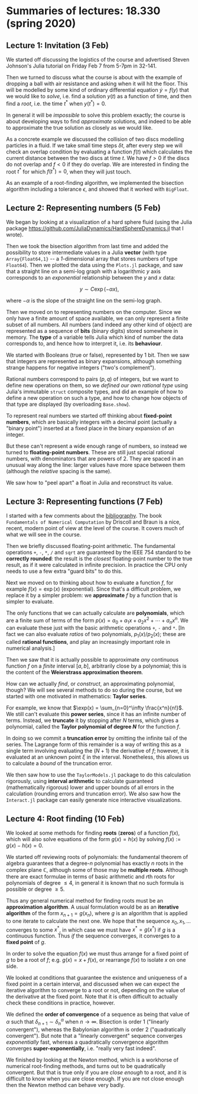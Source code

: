 # Summaries of lectures: 18.330 (spring 2020)

## Lecture 1: Invitation (3 Feb)

We started off discussing the logistics of the course and advertised
Steven Johnson's Julia tutorial on Friday Feb 7 from 5-7pm in 32-141.

Then we turned to discuss what the course is about with the example
of dropping a ball with air resistance and asking when it will hit the floor.
This will be modelled by some kind of ordinary differential equation $\dot{y} = f(y)$
that we would like to *solve*, i.e. find a solution $y(t)$ as a function of time,
and then find a *root*, i.e. the time $t^*$ when $y(t^*) = 0$.

In general it will be *impossible* to solve this problem exactly; the course is
about developing ways to find *approximate* solutions, and indeed to be able
to approximate the true solution as closely as we would like.

As a concrete example we discussed the collision of two discs modelling particles
in a fluid. If we take small time steps $\delta t$, after every step we will check an
overlap condition by evaluating a function $f(t)$ which calculates the current distance
between the two discs at time $t$. We have $f > 0$ if the discs do not overlap and
$f < 0$ if they do overlap. We are interested in finding the root $t^*$ for which
$f(t^*) = 0$, when they will just touch.

As an example of a root-finding algorithm, we implemented the bisection algorithm
including a tolerance $\epsilon$, and showed that it worked with `BigFloat`.

## Lecture 2: Representing numbers (5 Feb)

We began by looking at a visualization of a hard sphere fluid (using the Julia
package https://github.com/JuliaDynamics/HardSphereDynamics.jl that I wrote).

Then we took the bisection algorithm from last time and added the possibility to
store intermediate values in a Julia **vector** (with type `Array{Float64,1}` -- a *1*-dimensional array that stores numbers of type `Float64`). Then we plotted the data using the `Plots.jl` package, and saw that a straight line on a semi-log
graph with a logarithmic $y$ axis corresponds to an *exponential* relationship between the $y$ and $x$ data:

$$y \sim C \exp(-\alpha x),$$

where $-\alpha$ is the slope of the straight line on the semi-log
graph.

Then we moved on to representing numbers on the computer.
Since we only have a finite amount of space available, we can
only represent a finite subset of all numbers. All numbers (and indeed any other kind of object) are represented as a sequence of **bits** (binary digits) stored somewhere in memory. The **type** of a variable tells Julia which kind of number the data corresponds to, and hence how to interpret it, i.e. its **behaviour**.

We started with Booleans (true or false), represented by 1 bit. Then we saw that integers are represented as binary expansions, although something strange happens for negative integers ("two's complement").

Rational numbers correspond to pairs $(p, q)$ of integers, but
we want to define new operations on them, so we *defined our own rational type* using Julia's immutable `struct` composite types,
and did an example of how to define a new operation on such a type, and how to change how objects of that type are displayed (by overloading `Base.show`).

To represent real numbers we started off thinking about **fixed-point numbers**, which are basically integers with a decimal point (actually a "binary point") inserted at a fixed place in the binary expansion of an integer.

But these can't represent a wide enough range of numbers, so instead we turned to **floating-point numbers**. These are still just special rational numbers, with denominators that are powers of 2. They are spaced in an unusual way along the line: larger values have more space between them (although the *relative* spacing is the same).

We saw how to "peel apart" a float in Julia and reconstruct its value.

## Lecture 3: Representing functions (7 Feb)

I started with a few comments about the [bibliography](`bibliography.md`). The book `Fundamentals of Numerical Computation` by Driscoll and Braun is a nice, recent, modern point of view at the level of the course. It covers much of what we will see in the course.

Then we briefly discussed floating-point arithmetic. The fundamental operations `+`, `-`, `*`, `/` and `sqrt` are guaranteed by the IEEE 754 standard to be **correctly rounded**: the result is the *closest* floating-point number to the true result, as if it were calculated in infinite precision. In practice the CPU only needs to use a few extra "guard bits" to do this.

Next we moved on to thinking about how to evaluate a function $f$, for example  $f(x) = \exp(x)$ (exponential). Since that's a difficult problem, we replace it by a simpler problem: we **approximate** $f$ by a function that is simpler to evaluate.

The only functions that we can actually calculate are **polynomials**, which are a finite sum of terms of the form
$p(x) = a_0 + a_1 x + a_2 x^2 + \cdots + a_n x^n$. We can evaluate
these just with the basic arithmetic operations `+`, `-` and `*`.
[In fact we can also evaluate *ratios* of two polynomials, $p_1(x) / p_2(x)$; these are called **rational functions**, and play an increasingly important role in numerical analysis.]

Then we saw that it is actually possible to approximate *any* continuous function $f$ on a *finite* interval $[a, b]$, arbitrarily close by a polynomial; this is the content of the **Weierstrass approximation theorem**.

How can we actually *find*, or *construct*, an approximating polynomial, though? We will see several methods to do so during the course, but we started with one motivated in mathematics: **Taylor series**.

For example, we know that $\exp(x) = \sum_{n=0}^\infty \frac{x^n}{n!}$. We still can't evaluate this **power series**, since it has an infinite number of terms. Instead, we **truncate** it by stopping after $N$ terms, which gives a polynomial, called the **Taylor polynomial of degree $N$** for the function $f$.

In doing so we commit a **truncation error** by omitting the infinite tail of the series. The Lagrange form of this remainder is a way of writing this as a single term involving evaluating the $(N+1)$ the derivative of $f$; however, it is evaluated at an unknown point $\xi$ in the interval. Nonetheless, this allows us to calculate a *bound* of the truncation error.

We then saw how to use the `TaylorModels.jl` package to do this calculation rigorously, using **interval arithmetic** to calculate guaranteed (mathematically rigorous) lower and upper bounds of all errors in the calculation (rounding errors and truncation error). We also saw how the `Interact.jl` package can easily generate nice interactive visualizations.


## Lecture 4: Root finding (10 Feb)

We looked at some methods for finding **roots** (**zeros**) of a function $f(x)$, which will also solve equations of the form $g(x) = h(x)$ by solving $f(x) := g(x) - h(x) = 0$.

We started off reviewing roots of polynomials: the fundamental theorem of algebra guarantees that a degree-$n$ polynomial has exactly $n$ roots in the complex plane $\mathbb{C}$, although some of those may be **multiple roots**. Although there are exact formulae in terms of basic arithmetic and $r$th roots for polynomials of degree $\le 4$, in general it is known that no such formula is possible or degree $\ge 5$.

Thus any general numerical method for finding roots must be an **approximation algorithm**. A usual formulation would be as an **iterative algorithm** of the form $x_{n+1} = g(x_n)$, where $g$ is an algorithm that is applied to one iterate to calculate the next one. We hope that the sequence $x_0, x_1, \ldots$ converges to some $x^*$, in which case we must have $x^* = g(x^*)$ if $g$ is a continuous function. Thus *if* the sequence converges, it converges to a **fixed point** of $g$.

In order to solve the equation $f(x)$ we must thus arrange for a fixed point of $g$ to be a root of $f$; e.g. $g(x) = x + f(x)$, or rearrange $f(x)$ to isolate $x$ on one side.

We looked at conditions that guarantee the existence and uniqueness of a fixed point in a certain interval, and discussed when we can expect the iterative algorithm to converge to a root or not, depending on the value of the derivative at the fixed point. Note that it is often difficult to actually check these conditions in practice, however.

We defined the **order of convergence** of a sequence as being that value of $\alpha$ such that $\delta_{n+1} \sim \delta_n^\alpha$ when $n \to \infty$. Bisection is order 1 ("linearly convergent"), whereas the Babylonian algorithm is order 2 ("quadratically convergent"). But note that a "linearly convergent" sequence converges *exponentially* fast, whereas a quadratically convergence algorithm converges **super-exponentially**, i.e. "really very fast indeed".

We finished by looking at the Newton method, which is a workhorse of numerical root-finding methods, and turns out to be quadratically convergent. But that is true only if you are *close enough* to a root, and it is difficult to know when you are close enough. If you are not close enough then the Newton method can behave very badly.
